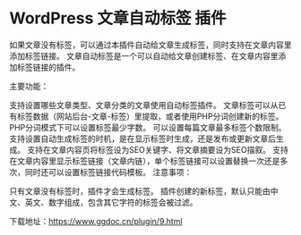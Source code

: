 # WordPress 文章自动标签 插件
如果文章没有标签，可以通过本插件自动给文章生成标签，同时支持在文章内容里添加标签链接。
文章自动标签是一个可以自动给文章创建标签、在文章内容里添加标签链接的插件。

主要功能：

支持设置哪些文章类型、文章分类的文章使用自动标签插件。
文章标签可以从已有标签数据（网站后台-文章-标签）里提取，或者使用PHP分词创建新的标签。
PHP分词模式下可以设置标签最少字数。
可以设置每篇文章最多标签个数限制。
支持设置自动生成标签的时机，是在显示标签时生成，还是发布或更新文章后生成。
支持在文章内容页将标签设为SEO关键字、将文章摘要设为SEO描叙。
支持在文章内容里显示标签链接（文章内链），单个标签链接可以设置替换一次还是多次，同时还可以设置标签链接代码模板。
注意事项：

只有文章没有标签时，插件才会生成标签。
插件创建的新标签，默认只能由中文、英文、数字组成，包含其它字符的标签会被过滤。

下载地址：https://www.ggdoc.cn/plugin/9.html

